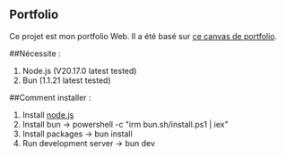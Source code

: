## Portfolio

Ce projet est mon portfolio Web. Il a été basé sur [ce canvas de portfolio](https://github.com/HugoRCD/canvas).

##Nécessite :
1. Node.js (V20.17.0 latest tested)
2. Bun (1.1.21 latest tested)

##Comment installer :
1. Install [node.js](https://nodejs.org/en/download/prebuilt-installer) 
1. Install bun -> powershell -c "irm bun.sh/install.ps1 | iex"
2. Install packages -> bun install
3. Run development server -> bun dev
